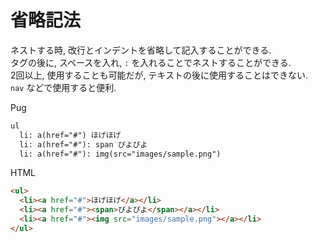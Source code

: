 # 省略記法

ネストする時, 改行とインデントを省略して記入することができる.  
タグの後に, スペースを入れ, `:` を入れることでネストすることができる.  
2回以上, 使用することも可能だが, テキストの後に使用することはできない.  
`nav` などで使用すると便利.  

Pug
```html
ul
  li: a(href="#") ほげほげ
  li: a(href="#"): span ぴよぴよ
  li: a(href="#"): img(src="images/sample.png")
```

HTML
```html
<ul>
  <li><a href="#">ほげほげ</a></li>
  <li><a href="#"><span>ぴよぴよ</span></a></li>
  <li><a href="#"><img src="images/sample.png"></a></li>
</ul>
```